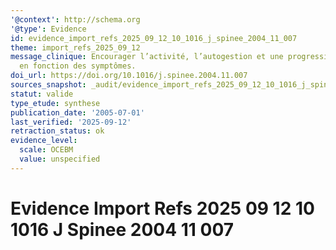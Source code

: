 ```yaml
---
'@context': http://schema.org
'@type': Evidence
id: evidence_import_refs_2025_09_12_10_1016_j_spinee_2004_11_007
theme: import_refs_2025_09_12
message_clinique: Encourager l’activité, l’autogestion et une progression graduée
  en fonction des symptômes.
doi_url: https://doi.org/10.1016/j.spinee.2004.11.007
sources_snapshot: _audit/evidence_import_refs_2025_09_12_10_1016_j_spinee_2004_11_007.json
statut: valide
type_etude: synthese
publication_date: '2005-07-01'
last_verified: '2025-09-12'
retraction_status: ok
evidence_level:
  scale: OCEBM
  value: unspecified
---
```

# Evidence Import Refs 2025 09 12 10 1016 J Spinee 2004 11 007

